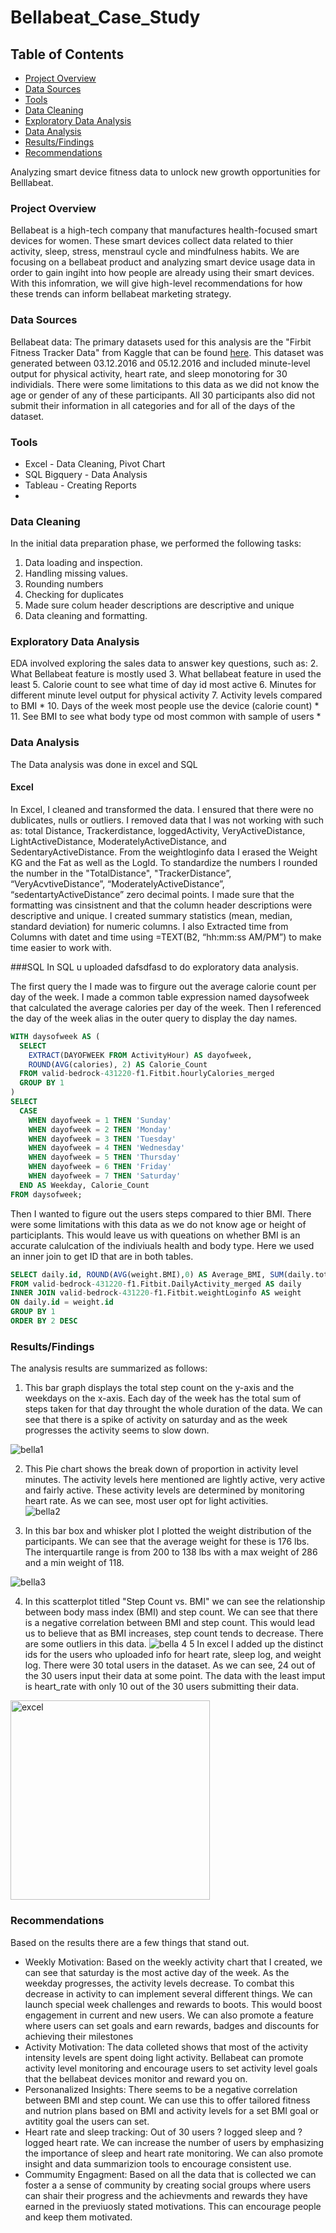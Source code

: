 # Bellabeat_Case_Study
## Table of Contents
- [Project Overview](#project-overview)
- [Data Sources](#data-sources)
- [Tools](#tools)
- [Data Cleaning](data-cleaning)
- [Exploratory Data Analysis](exploratory-data-analysis)
- [Data Analysis](data-analysis)
- [Results/Findings](results/findings)
- [Recommendations](recommendations)


Analyzing smart device fitness data to unlock new growth opportunities for Belllabeat. 

### Project Overview
Bellabeat is a high-tech company that manufactures health-focused smart devices for women. These smart devices collect data related to thier activity, sleep, stress, menstraul cycle and mindfulness habits. We are focusing on a bellabeat product and analyzing smart device usage data in order to gain ingiht into how people are already using their smart devices. With this infomration, we will give high-level recommendations for how these trends can inform bellabeat marketing strategy. 

### Data Sources
Bellabeat data: The primary datasets used for this analysis are the "Firbit Fitness Tracker Data" from Kaggle that can be found [here](https://www.kaggle.com/datasets/arashnic/fitbit). This dataset was generated between 03.12.2016 and 05.12.2016 and included minute-level output for physical activity, heart rate, and sleep monotoring for 30 individials. There were some limitations to this data as we did not know the age or gender of any of these participants. All 30 participants also did not submit their information in all categories and for all of the days of the dataset. 

### Tools

- Excel - Data Cleaning, Pivot Chart 
- SQL Bigquery - Data Analysis
- Tableau - Creating Reports
- 
### Data Cleaning 
In the initial data preparation phase, we performed the following tasks:
1. Data loading and inspection. 
2. Handling missing values.
3. Rounding numbers
4. Checking for duplicates
5. Made sure colum header descriptions are descriptive and unique
6. Data cleaning and formatting.

### Exploratory Data Analysis
EDA involved exploring the sales data to answer key questions, such as:
2. What Bellabeat feature is mostly used
3. What bellabeat feature in used the least
5. Calorie count to see what time of day id most active
6. Minutes for different minute level output for physical activity
7. Activity levels compared to BMI *
10. Days of the week most people use the device (calorie count) *
11. See BMI to see what body type od most common with sample of users *

### Data Analysis

The Data analysis was done in excel and SQL 

#### Excel
In Excel,  I cleaned and transformed the data. I ensured that there were no dublicates, nulls or outliers. I removed data that I was not working with such as: total Distance, Trackerdistance, loggedActivity, VeryActiveDistance, LightActiveDistance, ModeratelyActiveDistance, and SedentaryActiveDistance. From the weightloginfo data I erased the Weight KG and the Fat as well as the LogId. To standardize the numbers I rounded the number in the "TotalDistance", "TrackerDistance”, “VeryAcvtiveDistance”, “ModeratelyActiveDistance”, “sedentartyActiveDistance” zero decimal points. I made sure that the formatting was cinsistnent and that the column header descriptions were descriptive and unique. I created summary statistics (mean, median, standard deviation) for numeric columns. I also Extracted time from Columns with datet and time using =TEXT(B2, “hh:mm:ss AM/PM”) to make time easier to work with. 

###SQL In SQL u uploaded dafsdfasd to do exploratory data analysis. 

The first query the I made was to firgure out the average calorie count per day of the week. I made a common table expression named daysofweek that calculated the average calories per day of the week. Then I referenced the day of the week alias in the outer query to display the day names.
``` SQL
WITH daysofweek AS (
  SELECT
    EXTRACT(DAYOFWEEK FROM ActivityHour) AS dayofweek,
    ROUND(AVG(calories), 2) AS Calorie_Count
  FROM valid-bedrock-431220-f1.Fitbit.hourlyCalories_merged
  GROUP BY 1
)
SELECT
  CASE
    WHEN dayofweek = 1 THEN 'Sunday'
    WHEN dayofweek = 2 THEN 'Monday'
    WHEN dayofweek = 3 THEN 'Tuesday'
    WHEN dayofweek = 4 THEN 'Wednesday'
    WHEN dayofweek = 5 THEN 'Thursday'
    WHEN dayofweek = 6 THEN 'Friday'
    WHEN dayofweek = 7 THEN 'Saturday'
  END AS Weekday, Calorie_Count
FROM daysofweek;
```

Then I wanted to figure out the users steps compared to thier BMI. There were some limitations with this data as we do not know age or height of participlants. This would leave us with queations on whether BMI is an accurate calulcation of the indiviuals health and body type. Here we used an inner join to get ID that are in both tables.
```SQL
SELECT daily.id, ROUND(AVG(weight.BMI),0) AS Average_BMI, SUM(daily.totalsteps) AS Total_Steps
FROM valid-bedrock-431220-f1.Fitbit.DailyActivity_merged AS daily
INNER JOIN valid-bedrock-431220-f1.Fitbit.weightLoginfo AS weight
ON daily.id = weight.id
GROUP BY 1
ORDER BY 2 DESC
```
### Results/Findings

The analysis results are summarized as follows:
1. This bar graph displays the total step count on the y-axis and the weekdays on the x-axis. Each day of the week has the total sum of steps taken for that day throught the whole duration of the data. We can see that there is a spike of activity on saturday and as the week progresses the activity seems to slow down. 

![bella1](https://github.com/user-attachments/assets/c317dd0b-6f87-44b8-9bc2-eaf6d9ff51f0)

2. This Pie chart shows the break down of proportion in activity level minutes. The activity levels here mentioned are lightly active, very active and fairly active. These activity levels are determined by monitoring heart rate. As we can see, most user opt for light activities.   
![bella2](https://github.com/user-attachments/assets/b09bdca7-ca90-4c7e-b30b-eefc70959da6)

3. In this bar box and whisker plot I plotted the weight distribution of the participants. We can see that the average weight for these is 176 lbs. The interquartile range is from 200 to 138 lbs with a max weight of 286 and a min weight of 118.

 ![bella3](https://github.com/user-attachments/assets/9dd4ce56-aeb6-4a35-90a6-7ad18e6b91a5)
 
4. In this scatterplot titled "Step Count vs. BMI" we can see the relationship between body mass index (BMI) and step count. We can see that there is a negative correlation between BMI and step count. This would lead us to believe that as BMI increases, step count tends to decrease. There are some outliers in this data.
 ![bella 4](https://github.com/user-attachments/assets/516e2fc8-1498-4d96-821b-c953b9902505)
5 In excel I added up the distinct ids for the users who uploaded info for heart rate, sleep log, and weight log. There were 30 total users in the dataset. As we can see, 24 out of the 30 users input their data at some point. The data with the least imput is heart_rate with only 10 out of the 30 users submitting their data. 
<img width="319" alt="excel" src="https://github.com/user-attachments/assets/d97e6bc1-839d-4c27-8cd7-3b473231081d">

### Recommendations
Based on the results there are a few things that stand out. 

- Weekly Motivation: Based on the weekly activity chart that I created, we can see that saturday is the most active day of the week. As the weekday progresses, the activity levels decrease. To combat this decrease in activity to can implement several different things. We can launch special week challenges and rewards to boots. This would boost engagement in current and new users. We can also promote a feature where users can set goals and earn rewards, badges and discounts for achieving their milestones
- Activity Motivation: The data colleted shows that most of the activity intensity levels are spent doing light activity. Bellabeat can promote activity level monitoring and encourage users to set activity level goals that the bellabeat devices monitor and reward you on.
- Personanalized Insights: There seems to be a negative correlation between BMI and step count. We can use this to offer tailored fitness and nutrion plans based on BMI and activity levels for a set BMI goal or avtitity goal the users can set. 
- Heart rate and sleep tracking: Out of 30 users ? logged sleep and ? logged heart rate. We can increase the number of users by emphasizing the importance of sleep and heart rate monitoring. We can also promote insight and data summarizion tools to encourage consistent use.
- Commumity Engagment: Based on all the data that is collected we can foster a a sense of community by creating social groups where users can shair their progress and the achievments and rewards they have earned in the previuosly stated motivations. This can encourage people and keep them motivated. 
